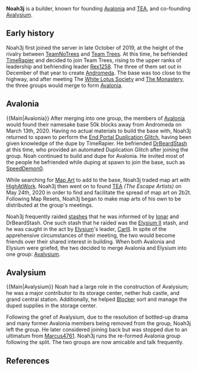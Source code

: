 **Noah3j** is a builder, known for founding [Avalonia](https://2b2t.miraheze.org/wiki/Avalonia) and [TEA](https://2b2t.miraheze.org/wiki/TEA), and co-founding [Avalysium](https://2b2t.miraheze.org/wiki/Avalysium).

## Early history
Noah3j first joined the server in late October of 2019, at the height of the rivalry between [TeamNoTrees](https://2b2t.miraheze.org/wiki/TeamNoTrees) and [Team Trees](https://2b2t.miraheze.org/wiki/Team_Trees). At this time, he befriended [TimeRapier](https://2b2t.miraheze.org/wiki/TimeRapier) and decided to join Team Trees, rising to the upper ranks of leadership and befriending leader [Rex1258](https://2b2t.miraheze.org/wiki/Rex1258). The three of them set out in December of that year to create [Andromeda](https://2b2t.miraheze.org/wiki/Andromeda). The base was too close to the highway, and after meeting The [White Lotus Society](https://2b2t.miraheze.org/wiki/White_Lotus_Society) and [The Monastery](https://2b2t.miraheze.org/wiki/The_Monastery), the three groups would merge to form [Avalonia](https://2b2t.miraheze.org/wiki/Avalonia).

## Avalonia
{{Main|Avalonia}}
After merging into one group, the members of [Avalonia](https://2b2t.miraheze.org/wiki/Avalonia) would found their namesake base 50k blocks away from Andromeda on March 13th, 2020. Having no actual materials to build the base with, Noah3j returned to spawn to perform the [End Portal Duplication Glitch](https://2b2t.miraheze.org/wiki/Duplication_glitch), having been given knowledge of the dupe by TimeRapier. He befriended [DrBeardStash](https://2b2t.miraheze.org/wiki/DrBeardStash) at this time, who provided an automated Duplication Glitch after joining the group. Noah continued to build and dupe for Avalonia. He invited most of the people he befriended while duping at spawn to join the base, such as [SpeedDemon0](https://2b2t.miraheze.org/wiki/SpeedDemon0).

While searching for [Map Art](https://2b2t.miraheze.org/wiki/Map_Art) to add to the base, Noah3j traded map art with [HighAtWork](https://2b2t.miraheze.org/wiki/HighAtWork). Noah3j then went on to found [TEA](https://2b2t.miraheze.org/wiki/TEA) *(The Escape Artists)* on May 24th, 2020 in order to find and facilitate the spread of map art on 2b2t. Following Map Resets, Noah3j began to make map arts of his own to be distributed at the group's meetings.

Noah3j frequently raided [stashes](https://2b2t.miraheze.org/wiki/stash) that he was informed of by [Ionar](https://2b2t.miraheze.org/wiki/Ionar) and DrBeardStash. One such stash that he raided was the [Elysium II](https://2b2t.miraheze.org/wiki/Elysium_II) stash, and he was caught in the act by [Elysium](https://2b2t.miraheze.org/wiki/Elysium)'s leader, [Carlll](https://2b2t.miraheze.org/wiki/Carlll). In spite of the apprehensive circumstances of their meeting, the two would become friends over their shared interest in building. When both Avalonia and Elysium were griefed, the two decided to merge Avalonia and Elysium into one group: [Avalysium](https://2b2t.miraheze.org/wiki/Avalysium).

## Avalysium
{{Main|Avalysium}}
Noah had a large role in the construction of Avalysium; he was a major contributor to its storage center, nether hub castle, and grand central station. Additionally, he helped [Blocker](https://2b2t.miraheze.org/wiki/Blocker) sort and manage the duped supplies in the storage center.

Following the grief of Avalysium, due to the resolution of bottled-up drama and many former Avalonia members being removed from the group, Noah3j left the group. He later considered joining back but was stopped due to an ultimatum from [Marcus4761](https://2b2t.miraheze.org/wiki/Marcus4761). Noah3j runs the re-formed Avalonia group following the split. The two groups are now amicable and talk frequently.

## References